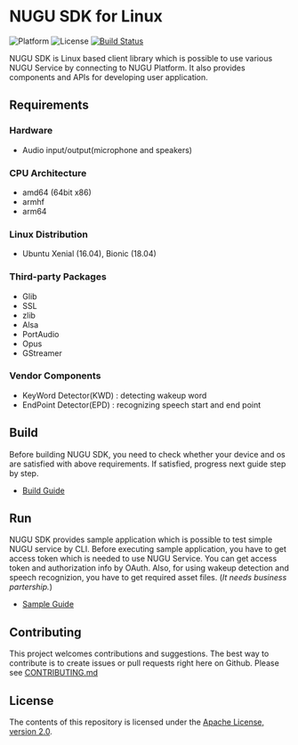 # NUGU SDK for Linux

![Platform](https://img.shields.io/badge/platform-Linux-lightgrey) ![License](https://img.shields.io/badge/license-Apache%202.0-yellowgreen.svg) [![Build Status](https://travis-ci.org/nugu-developers/nugu-linux.svg?branch=master)](https://travis-ci.org/nugu-developers/nugu-linux)

NUGU SDK is Linux based client library which is possible to use various NUGU Service by connecting to NUGU Platform. It also provides components and APIs for developing user application.

## Requirements

### Hardware

- Audio input/output(microphone and speakers)

### CPU Architecture

- amd64 (64bit x86)
- armhf
- arm64

### Linux Distribution

- Ubuntu Xenial (16.04), Bionic (18.04)

### Third-party Packages

- Glib
- SSL
- zlib
- Alsa
- PortAudio
- Opus
- GStreamer

### Vendor Components

- KeyWord Detector(KWD) : detecting wakeup word
- EndPoint Detector(EPD) : recognizing speech start and end point

## Build

Before building NUGU SDK, you need to check whether your device and os are satisfied with above requirements. If satisfied, progress next guide step by step.

- [Build Guide](https://github.com/nugu-developers/nugu-linux/wiki/Build)

## Run

NUGU SDK provides sample application which is possible to test simple NUGU service by CLI. Before executing sample application, you have to get access token which is needed to use NUGU Service. You can get access token and authorization info by OAuth. Also, for using wakeup detection and speech recognizion, you have to get required asset files. (*It needs business partership.*)

- [Sample Guide](https://github.com/nugu-developers/nugu-linux/wiki/Samples)

## Contributing

This project welcomes contributions and suggestions. The best way to contribute is to create issues or pull requests right here on Github. Please see [CONTRIBUTING.md](CONTRIBUTING.md)

## License

The contents of this repository is licensed under the
[Apache License, version 2.0](http://www.apache.org/licenses/LICENSE-2.0).
